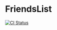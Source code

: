 # FriendsList

[![CI Status](https://github.com/ciffelia/FriendsList/workflows/CI/badge.svg?branch=master)](https://github.com/ciffelia/FriendsList/actions?query=workflow%3ACI+branch%3Amaster)

